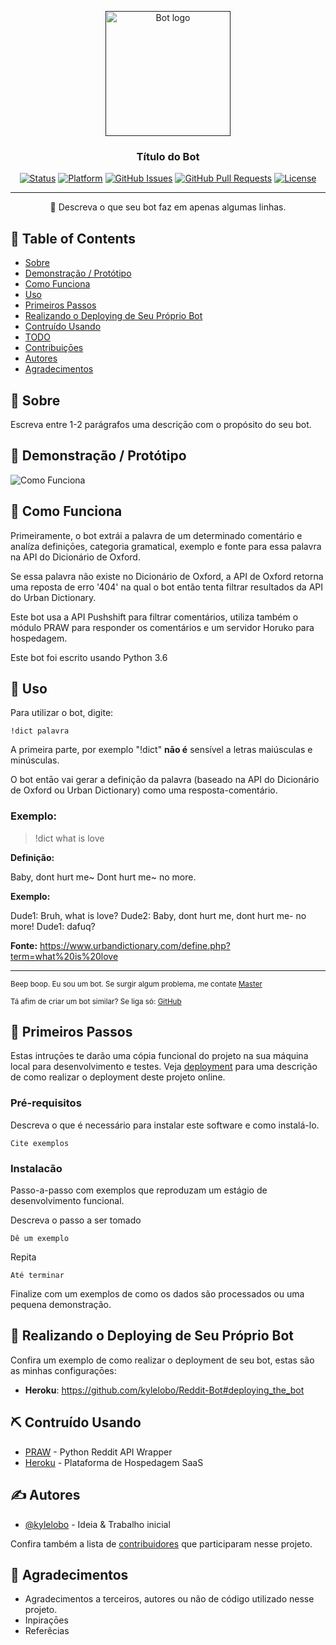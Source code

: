 <p align="center">
  <a href="" rel="noopener">
 <img width=200px height=200px src="https://i.imgur.com/FxL5qM0.jpg" alt="Bot logo"></a>
</p>

<h3 align="center">Título do Bot</h3>

<div align="center">

  [![Status](https://img.shields.io/badge/status-active-success.svg)]()
  [![Platform](https://img.shields.io/badge/platform-reddit-orange.svg)](https://www.reddit.com/user/Wordbook_Bot)
  [![GitHub Issues](https:/img.shields.io/github/issues/kylelobo/The-Documentation-Compendium.svg)](https://github.com/kylelobo/The-Documentation-Compendium/issues)
  [![GitHub Pull Requests](https://img.shields.io/github/issues-pr/kylelobo/The-Documentation-Compendium.svg)](https://github.com/kylelobo/The-Documentation-Compendium/pulls)
  [![License](https://img.shields.io/badge/license-MIT-blue.svg)](/LICENSE)

</div>

---

<p align="center"> 🤖 Descreva o que seu bot faz em apenas algumas linhas.
    <br> 
</p>

## 📝 Table of Contents
+ [Sobre](#sobre)
+ [Demonstração / Protótipo](#demonstracao)
+ [Como Funciona](#como_funciona)
+ [Uso](#uso)
+ [Primeiros Passos](#primeiros_passos)
+ [Realizando o Deploying de Seu Próprio Bot](#deployment)
+ [Contruído Usando](#construido_usando)
+ [TODO](../TODO.md)
+ [Contribuiçōes](../CONTRIBUTING.md)
+ [Autores](#autores)
+ [Agradecimentos](#agradecimentos)

## 🧐 Sobre <a name = "sobre"></a>
Escreva entre 1-2 parágrafos uma descriçāo com o propósito do seu bot.

## 🎥 Demonstração / Protótipo <a name = "demonstracao"></a>
![Como Funciona](https://media.giphy.com/media/20NLMBm0BkUOwNljwv/giphy.gif)

## 💭 Como Funciona <a name = "como_funciona"></a>
Primeiramente, o bot extrái a palavra de um determinado comentário e analíza definiçōes, categoria gramatical, exemplo e fonte para essa palavra na API do Dicionário de Oxford.

Se essa palavra não existe no Dicionário de Oxford, a API de Oxford retorna uma reposta de erro '404' na qual o bot então tenta filtrar resultados da API do Urban Dictionary.

Este bot usa a API Pushshift para filtrar comentários, utiliza também o módulo PRAW para responder os comentários e um servidor Horuko para hospedagem.

Este bot foi escrito usando Python 3.6

## 🎈 Uso <a name = "uso"></a>

Para utilizar o bot, digite:
```
!dict palavra
```
A primeira parte, por exemplo "!dict" **nāo é** sensível a letras maiúsculas e minúsculas.


O bot entāo vai gerar a definiçāo da palavra (baseado na API do Dicionário de Oxford ou Urban Dictionary) como uma resposta-comentário.  

### Exemplo:

> !dict what is love

**Definição:**

Baby, dont hurt me~
Dont hurt me~ no more.

**Exemplo:**

Dude1: Bruh, what is love?
Dude2: Baby, dont hurt me, dont hurt me- no more!
Dude1: dafuq?

**Fonte:** https://www.urbandictionary.com/define.php?term=what%20is%20love

---

<sup>Beep boop. Eu sou um bot. Se surgir algum problema, me contate [Master](https://www.reddit.com/message/compose/?to=PositivePlayer1&subject=/u/Wordbook_Bot)</sup>

<sup>Tá afim de criar um bot similar? Se liga só: [GitHub](https://github.com/kylelobo/Reddit-Bot)</sup>

## 🏁 Primeiros Passos <a name = "primeiros_passos"></a>
Estas intruçōes te darão uma cópia funcional do projeto na sua máquina local para desenvolvimento e testes. Veja [deployment](#deployment) para uma descrição de como realizar o deployment deste projeto online.

### Pré-requisitos

Descreva o que é necessário para instalar este software e como instalá-lo.

```
Cite exemplos
```

### Instalacão

Passo-a-passo com exemplos que reproduzam um estágio de desenvolvimento funcional.

Descreva o passo a ser tomado

```
Dê um exemplo
```

Repita

```
Até terminar
```

Finalize com um exemplos de como os dados são processados ou uma pequena demonstração.

## 🚀 Realizando o Deploying de Seu Próprio Bot <a name = "deployment"></a>
Confira um exemplo de como realizar o deployment de seu bot, estas são as minhas configuraçōes:

+ **Heroku**: https://github.com/kylelobo/Reddit-Bot#deploying_the_bot

## ⛏️ Contruído Usando <a name = "construido_usando"></a>
+ [PRAW](https://praw.readthedocs.io/en/latest/) - Python Reddit API Wrapper
+ [Heroku](https://www.heroku.com/) - Plataforma de Hospedagem SaaS

## ✍️ Autores <a name = "autores"></a>
+ [@kylelobo](https://github.com/kylelobo) - Ideia & Trabalho inicial

Confira também a lista de [contribuidores](https://github.com/kylelobo/The-Documentation-Compendium/contributors) que participaram nesse projeto.

## 🎉 Agradecimentos <a name = "agradecimentos"></a>
+ Agradecimentos a terceiros, autores ou não de código utilizado nesse projeto.
+ Inpiraçōes
+ Referêcias
